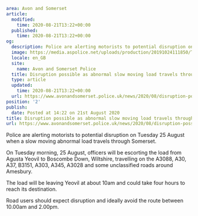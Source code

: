 ```yaml
area: Avon and Somerset
article:
  modified:
    time: 2020-08-21T13:22+00:00
  published:
    time: 2020-08-21T13:22+00:00
og:
  description: Police are alerting motorists to potential disruption on Tuesday 25 August when a slow moving abnormal load travels through Somerset.
  image: https://media.aspolice.net/uploads/production/20191024111850/Traffic-update-Motorway-daytime.jpg
  locale: en_GB
  site:
    name: Avon and Somerset Police
  title: Disruption possible as abnormal slow moving load travels through Somerset | Avon and Somerset Police
  type: article
  updated:
    time: 2020-08-21T13:22+00:00
  url: https://www.avonandsomerset.police.uk/news/2020/08/disruption-possible-as-abnormal-slow-moving-load-travels-through-somerset/
position: '2'
publish:
  date: Posted at 14:22 on 21st August 2020
title: Disruption possible as abnormal slow moving load travels through Somerset | Avon and Somerset Police
url: https://www.avonandsomerset.police.uk/news/2020/08/disruption-possible-as-abnormal-slow-moving-load-travels-through-somerset/
```

Police are alerting motorists to potential disruption on Tuesday 25 August when a slow moving abnormal load travels through Somerset.

On Tuesday morning, 25 August, officers will be escorting the load from Agusta Yeovil to Boscombe Down, Wiltshire, travelling on the A3088, A30, A37, B3151, A303, A345, A3028 and some unclassified roads around Amesbury.

The load will be leaving Yeovil at about 10am and could take four hours to reach its destination.

Road users should expect disruption and ideally avoid the route between 10.00am and 2.00pm.
